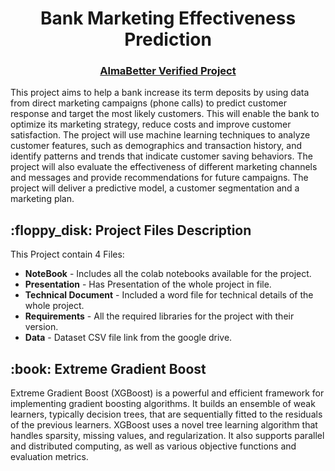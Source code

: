 <p align="center"> 
</p>
<h1 align="center"> Bank Marketing Effectiveness Prediction </h1>
<h3 align="center"><a href="https://certificates.almabetter.com/en/verify/61517648916458"> AlmaBetter Verified Project </a> </h5>

This project aims to help a bank increase its term deposits by using data from direct marketing campaigns (phone calls) to predict customer response and target the most likely customers. This will enable the bank to optimize its marketing strategy, reduce costs and improve customer satisfaction. The project will use machine learning techniques to analyze customer features, such as demographics and transaction history, and identify patterns and trends that indicate customer saving behaviors. The project will also evaluate the effectiveness of different marketing channels and messages and provide recommendations for future campaigns. The project will deliver a predictive model, a customer segmentation and a marketing plan.

<h2> :floppy_disk: Project Files Description</h2>
<p>This Project contain 4 Files:</p>
<ul>
  <li><b>NoteBook</b> - Includes all the colab notebooks available for the project.</li>
  <li><b>Presentation</b> - Has Presentation of the whole project in file.</li>
  <li><b>Technical Document</b> - Included a word file for technical details of the whole project.</li>
  <li><b>Requirements</b> - All the required libraries for the project with their version.</li>
  <li><b>Data</b> - Dataset CSV file link from the google drive.</li>
</ul>


<h2> :book: Extreme Gradient Boost</h2>

<p>Extreme Gradient Boost (XGBoost) is a powerful and efficient framework for implementing gradient boosting algorithms. It builds an ensemble of weak learners, typically decision trees, that are sequentially fitted to the residuals of the previous learners. XGBoost uses a novel tree learning algorithm that handles sparsity, missing values, and regularization. It also supports parallel and distributed computing, as well as various objective functions and evaluation metrics.
</p>

